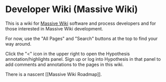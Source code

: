# Developer Wiki (Massive Wiki)

This is a wiki for [Massive Wiki](https://massive.wiki/) software and process developers and for those interested in Massive Wiki development.

For now, use the "All Pages" and "Search" buttons at the top to find your way around.

Click the "<" icon in the upper right to open the Hypothesis annotation/highlights panel.  Sign up or log into Hypothesis in that panel to add comments and annotations to the pages in this wiki.

There is a nascent [[Massive Wiki Roadmap]].
